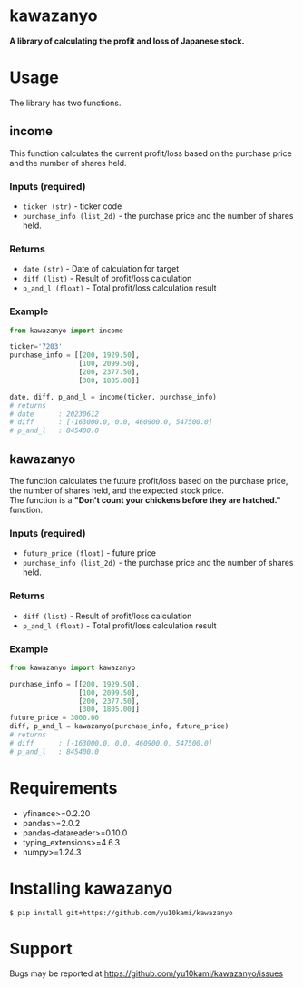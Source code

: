 # kawazanyo

**A library of calculating the profit and loss of Japanese stock.**

# Usage
The library has two functions.
## income
This function calculates the current profit/loss based on the purchase price and the number of shares held.
### Inputs (required) 
* `ticker (str)` - ticker code
* `purchase_info (list_2d)` - the purchase price and the number of shares held.
### Returns
* `date (str)` - Date of calculation for target
* `diff (list)` - Result of profit/loss calculation
* `p_and_l (float)` - Total profit/loss calculation result

### Example
```python
from kawazanyo import income

ticker='7203'
purchase_info = [[200, 1929.50],
                 [100, 2099.50],
                 [200, 2377.50],
                 [300, 1805.00]]

date, diff, p_and_l = income(ticker, purchase_info)
# returns
# date      : 20230612
# diff      : [-163000.0, 0.0, 460900.0, 547500.0]
# p_and_l   : 845400.0
```

## kawazanyo
The function calculates the future profit/loss based on the purchase price, the number of shares held, and the expected stock price.  
The function is a **"Don't count your chickens before they are hatched."** function.
### Inputs (required) 
* `future_price (float)` - future price
* `purchase_info (list_2d)` - the purchase price and the number of shares held.
### Returns
* `diff (list)` - Result of profit/loss calculation
* `p_and_l (float)` - Total profit/loss calculation result

### Example
```python
from kawazanyo import kawazanyo

purchase_info = [[200, 1929.50],
                 [100, 2099.50],
                 [200, 2377.50],
                 [300, 1805.00]]
future_price = 3000.00
diff, p_and_l = kawazanyo(purchase_info, future_price)
# returns
# diff      : [-163000.0, 0.0, 460900.0, 547500.0]
# p_and_l   : 845400.0
```

# Requirements
* yfinance>=0.2.20
* pandas>=2.0.2
* pandas-datareader>=0.10.0
* typing_extensions>=4.6.3
* numpy>=1.24.3

# Installing kawazanyo
```
$ pip install git+https://github.com/yu10kami/kawazanyo
```

# Support
Bugs may be reported at https://github.com/yu10kami/kawazanyo/issues

